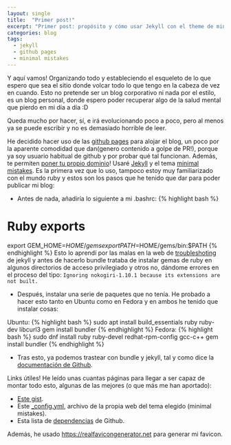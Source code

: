 ```yaml
---
layout: single
title:  "Primer post!"
excerpt: "Primer post: propósito y cómo usar Jekyll con el theme de minimal mistakes para hacer tu blog usando github pages"
categories: blog
tags: 
  - jekyll 
  - github pages 
  - minimal mistakes
---
```

Y aquí vamos!
Organizando todo y estableciendo el esqueleto de lo que espero que sea el sitio donde volcar todo lo que tengo en la cabeza de vez en cuando. 
Esto no pretende ser un blog corporativo ni nada por el estilo, es un blog personal, donde espero poder recuperar algo de la salud mental que pierdo en mi día a día :D

Queda mucho por hacer, sí, e irá evolucionando poco a poco, pero al menos ya se puede escribir y no es demasiado horrible de leer.

He decidido hacer uso de las [github pages][github-pages] para alojar el blog, un poco por la aparente comodidad que dan(genero contenido a golpe de PR!), porque ya soy usuario habitual de github y por probar qué tal funcionan. Además, te permiten [poner tu propio dominio][github-pages-custom-domain]!
Usaré [Jekyll][jekyll-website] y el tema [minimal mistakes][minimal-mistakes]. Es la primera vez que lo uso, tampoco estoy muy familiarizado con el mundo ruby y estos son los pasos que he tenido que dar para poder publicar mi blog:
* Antes de nada, añadiría lo siguiente a mi .bashrc:
{% highlight bash %}
# Ruby exports

export GEM_HOME=$HOME/gems
export PATH=$HOME/gems/bin:$PATH
{% endhighlight %}
Esto lo aprendí por las malas en la web de [troubleshoting][jekyll-troubleshooting] de jekyll y antes de hacerlo bundle trataba de instalar gemas de ruby en algunos directorios de acceso privilegiado y otros no, dándome errores en el proceso del tipo:
```Ignoring nokogiri-1.10.1 because its extensions are not built.```
* Después, instalar una serie de paquetes que no tenía. He probado a hacer esto tanto en Ubuntu como en Fedora y en ambos he tenido que instalar cosas:<br/>

Ubuntu:
{% highlight bash %}
sudo apt install build_essentials ruby ruby-dev libcurl3
gem install bundler
{% endhighlight %}
Fedora:
{% highlight bash %}
sudo dnf install ruby ruby-devel redhat-rpm-config gcc-c++
gem install bundler
{% endhighlight %}

* Tras esto, ya podemos trastear con bundle y jekyll, tal y como dice la [documentación de Github][github-pages-jekyll].

Links útiles!
He leído unas cuantas páginas para llegar a ser capaz de montar todo esto, algunas de las mejores (o que más me han aportado):
* [Este gist][jekyll-gist].
* Este [_config.yml][config-yml], archivo de la propia web del tema elegido (minimal mistakes).
* Esta lista de [dependencias][github-pages-dependencies] de Github.

Además, he usado https://realfavicongenerator.net para generar mi favicon.

[github-pages]: https://pages.github.com/
[github-pages-custom-domain]: https://help.github.com/articles/about-supported-custom-domains/
[jekyll-website]: https://jekyllrb.com/
[minimal-mistakes]: https://github.com/mmistakes/minimal-mistakes/
[jekyll-troubleshooting]: https://jekyllrb.com/docs/troubleshooting/
[github-pages-jekyll]: https://help.github.com/articles/setting-up-your-github-pages-site-locally-with-jekyll/
[jekyll-gist]: https://gist.github.com/widdowquinn/f255783f826f358f5de97186131419a9
[config-yml]: https://github.com/mmistakes/minimal-mistakes/blob/master/_config.yml
[github-pages-dependencies]: https://pages.github.com/versions/
